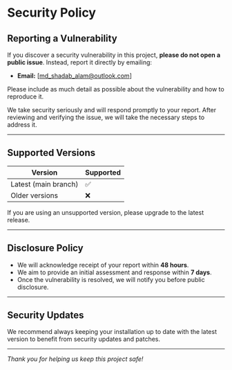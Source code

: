 # Security Policy

## Reporting a Vulnerability

If you discover a security vulnerability in this project, **please do not open a public issue**.
Instead, report it directly by emailing:

- **Email:** [md_shadab_alam@outlook.com]

Please include as much detail as possible about the vulnerability and how to reproduce it.

We take security seriously and will respond promptly to your report. After reviewing and verifying the issue, we will take the necessary steps to address it.

---

## Supported Versions

| Version               | Supported |
|-----------------------|-----------|
| Latest (main branch)  | ✅        |
| Older versions        | ❌        |

If you are using an unsupported version, please upgrade to the latest release.

---

## Disclosure Policy

- We will acknowledge receipt of your report within **48 hours**.
- We aim to provide an initial assessment and response within **7 days**.
- Once the vulnerability is resolved, we will notify you before public disclosure.

---

## Security Updates

We recommend always keeping your installation up to date with the latest version to benefit from security updates and patches.

---

*Thank you for helping us keep this project safe!*
